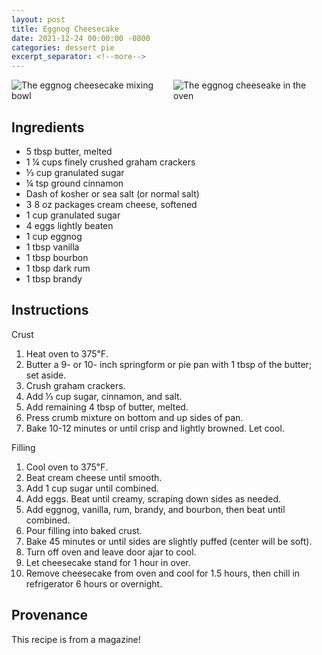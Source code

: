 ```yaml
---
layout: post
title: Eggnog Cheesecake
date: 2021-12-24 00:00:00 -0800
categories: dessert pie
excerpt_separator: <!--more-->
---
```

<div style="overflow: hidden; display: flex; justify-content:space-around;">
    <img alt="The eggnog cheesecake mixing bowl"
        src="{{ site.baseurl }}/img/eggnog-cheesecake/mixing.jpeg"
        style="max-height: 300px;"
    />
    <img alt="The eggnog cheeseake in the oven"
        src="{{ site.baseurl }}/img/eggnog-cheesecake/baking.jpeg"
        style="max-height: 300px;"
    />
</div>
<!--more-->

## Ingredients

- 5 tbsp butter, melted
- 1 ¼ cups finely crushed graham crackers
- ⅓ cup granulated sugar
- ¼ tsp ground cinnamon
- Dash of kosher or sea salt (or normal salt)
- 3  8 oz packages cream cheese, softened
- 1 cup granulated sugar
- 4 eggs lightly beaten
- 1 cup eggnog
- 1 tbsp vanilla
- 1 tbsp bourbon
- 1 tbsp dark rum
- 1 tbsp brandy

## Instructions

Crust

1. Heat oven to 375℉.
2. Butter a 9- or 10- inch springform or pie pan with 1 tbsp of the butter; set aside.
3. Crush graham crackers.
4. Add ⅓ cup sugar, cinnamon, and salt.
5. Add remaining 4 tbsp of butter, melted.
6. Press crumb mixture on bottom and up sides of pan.
7. Bake 10-12 minutes or until crisp and lightly browned. Let cool.

Filling

1. Cool oven to 375℉.
2. Beat cream cheese until smooth.
3. Add 1 cup sugar until combined.
4. Add eggs. Beat until creamy, scraping down sides as needed.
5. Add eggnog, vanilla, rum, brandy, and bourbon, then beat until combined.
6. Pour filling into baked crust.
7. Bake 45 minutes or until sides are slightly puffed (center will be soft).
8. Turn off oven and leave door ajar to cool.
9. Let cheesecake stand for 1 hour in over. 
10. Remove cheesecake from oven and cool for 1.5 hours, then chill in refrigerator 6 hours or overnight.

## Provenance

This recipe is from a magazine!
